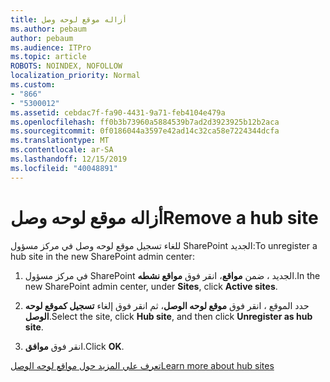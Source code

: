 ```yaml
---
title: أزاله موقع لوحه وصل
ms.author: pebaum
author: pebaum
ms.audience: ITPro
ms.topic: article
ROBOTS: NOINDEX, NOFOLLOW
localization_priority: Normal
ms.custom:
- "866"
- "5300012"
ms.assetid: cebdac7f-fa90-4431-9a71-feb4104e479a
ms.openlocfilehash: ff0b3b73960a5884539b7ad2d3923925b12b2aca
ms.sourcegitcommit: 0f0186044a3597e42ad14c32ca58e7224344dcfa
ms.translationtype: MT
ms.contentlocale: ar-SA
ms.lasthandoff: 12/15/2019
ms.locfileid: "40048891"
---
```

# <a name="remove-a-hub-site"></a><span data-ttu-id="b7b19-102">أزاله موقع لوحه وصل</span><span class="sxs-lookup"><span data-stu-id="b7b19-102">Remove a hub site</span></span>

<span data-ttu-id="b7b19-103">للغاء تسجيل موقع لوحه وصل في مركز مسؤول SharePoint الجديد:</span><span class="sxs-lookup"><span data-stu-id="b7b19-103">To unregister a hub site in the new SharePoint admin center:</span></span>
  
1. <span data-ttu-id="b7b19-104">في مركز مسؤول SharePoint الجديد ، ضمن **مواقع**، انقر فوق **مواقع نشطه**.</span><span class="sxs-lookup"><span data-stu-id="b7b19-104">In the new SharePoint admin center, under **Sites**, click **Active sites**.</span></span>

2. <span data-ttu-id="b7b19-105">حدد الموقع ، انقر فوق **موقع لوحه الوصل**، ثم انقر فوق إلغاء **تسجيل كموقع لوحه الوصل**.</span><span class="sxs-lookup"><span data-stu-id="b7b19-105">Select the site, click **Hub site**, and then click **Unregister as hub site**.</span></span>

3. <span data-ttu-id="b7b19-106">انقر فوق **موافق**.</span><span class="sxs-lookup"><span data-stu-id="b7b19-106">Click **OK**.</span></span>

[<span data-ttu-id="b7b19-107">تعرف علي المزيد حول مواقع لوحه الوصل</span><span class="sxs-lookup"><span data-stu-id="b7b19-107">Learn more about hub sites</span></span>](https://support.office.com/article/what-is-a-sharepoint-hub-site-fe26ae84-14b7-45b6-a6d1-948b3966427f)
  